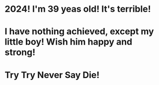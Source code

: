 # 2024! I'm 39 yeas old! It's terrible!

# I have nothing achieved, except my little boy! Wish him happy and strong!

# Try Try Never Say Die!
